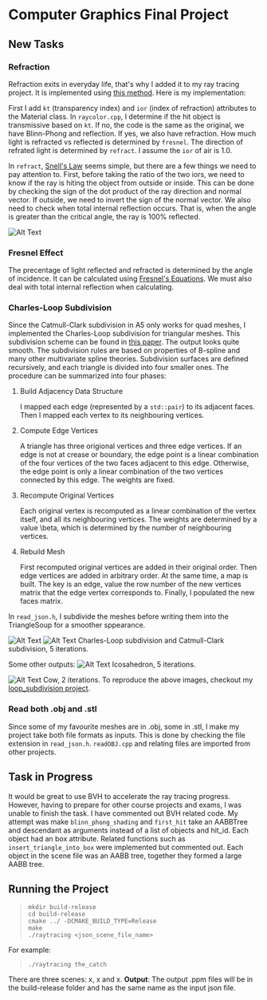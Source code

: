 # Computer Graphics Final Project
## New Tasks
### Refraction
Refraction exits in everyday life, that's why I added it to my ray tracing project. It is implemented using [this method](https://www.scratchapixel.com/lessons/3d-basic-rendering/introduction-to-shading/reflection-refraction-fresnel). Here is my implementation:

First I add `kt` (transparency index) and `ior` (index of refraction) attributes to the Material class. In `raycolor.cpp`, I determine if the hit object is transmissive based on `kt`. If no, the code is the same as the original, we have Blinn-Phong and reflection. If yes, we also have refraction. How much light is refracted vs reflected is determined by `fresnel`. The direction of refrated light is determined by `refract`. I assume the `ior` of air is 1.0. 

In `refract`, [Snell's Law](https://en.wikipedia.org/wiki/Snell%27s_law) seems simple, but there are a few things we need to pay attention to. First, before taking the ratio of the two iors, we need to know if the ray is hiting the object from outside or inside. This can be done by checking the sign of the dot product of the ray direction and normal vector. If outside, we need to invert the sign of the normal vector. We also need to check when total internal reflection occurs. That is, when the angle is greater than the critical angle, the ray is 100% reflected.

![Alt Text](https://github.com/HanziJiang/ray-trace/blob/master/images/refract.png)

### Fresnel Effect
The precentage of light reflected and refracted is determined by the angle of incidence. It can be calculated using [Fresnel's Equations](https://www.scratchapixel.com/lessons/3d-basic-rendering/introduction-to-shading/reflection-refraction-fresnel). We must also deal with total internal reflection when calculating.

### Charles-Loop Subdivision
Since the Catmull-Clark subdivision in A5 only works for quad meshes, I implemented the Charles-Loop subdivision for triangular meshes. This subdivision scheme can be found in [this paper](https://www.microsoft.com/en-us/research/wp-content/uploads/2016/02/thesis-10.pdf). The output looks quite smooth.
The subdivision rules are based on properties of B-spline and many other multivariate spline theories. Subdivision surfaces are defined recursively, and each triangle is divided into four smaller ones. The procedure can be summarized into four phases:
1. Build Adjacency Data Structure

   I mapped each edge (represented by a `std::pair`) to its adjacent faces. Then I mapped each vertex to its neighbouring vertices. 
2. Compute Edge Vertices

   A triangle has three origional vertices and three edge vertices. If an edge is not at crease or boundary, the edge point is a linear combination of the four vertices of the two faces adjacent to this edge. Otherwise, the edge point is only a linear combination of the two vertices connected by this edge. The weights are fixed.
3. Recompute Original Vertices

   Each original vertex is recomputed as a linear combination of the vertex itself, and all its neighbouring vertices. The weights are determined by a value \beta, which is determined by the number of neighbouring vertices.
4. Rebuild Mesh

   First recomputed original vertices are added in their original order. Then edge vertices are added in arbitrary order. At the same time, a map is built. The key is an edge, value the row number of the new vertices matrix that the edge vertex corresponds to. Finally, I populated the new faces matrix.


In `read_json.h`, I subdivide the meshes before writing them into the TriangleSoup for a smoother sppearance.

![Alt Text](https://github.com/HanziJiang/ray-trace/blob/master/images/comparison.gif)
![Alt Text](https://github.com/HanziJiang/ray-trace/blob/master/images/comparison_video.gif)
Charles-Loop subdivision and Catmull-Clark subdivision, 5 iterations. 


Some other outputs:
![Alt Text](https://github.com/HanziJiang/ray-trace/blob/master/images/icosahedron.gif)
Icosahedron, 5 iterations.


![Alt Text](https://github.com/HanziJiang/ray-trace/blob/master/images/cow.gif)
Cow, 2 iterations.
To reproduce the above images, checkout my [loop_subdivision project](https://github.com/HanziJiang/loop_subdivision).

### Read both .obj and .stl
Since some of my favourite meshes are in .obj, some in .stl, I make my project take both file formats as inputs. This is done by checking the file extension in `read_json.h`. `readOBJ.cpp` and relating files are imported from other projects.


## Task in Progress
It would be great to use BVH to accelerate the ray tracing progress. However, having to prepare for other course projects and exams, I was unable to finish the task. I have commented out BVH related code. My attempt was make `blinn_phong_shading` and `first_hit` take an AABBTree and descendant as arguments instead of a list of objects and hit_id. Each object had an box attribute. Related functions such as `insert_triangle_into_box` were implemented but commented out. Each object in the scene file was an AABB tree, together they formed a large AABB tree.

## Running the Project

> ```
> mkdir build-release
> cd build-release
> cmake ../ -DCMAKE_BUILD_TYPE=Release
> make
> ./raytracing <json_scene_file_name>
> ```
For example:
> ```
> ./raytracing the_catch
> ```
There are three scenes: x, x and x.
**Output**: The output .ppm files will be in the build-release folder and has the same name as the input json file.
